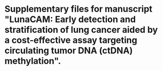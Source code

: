 # Supplementary files for manuscript "LunaCAM: Early detection and stratification of lung cancer aided by a cost-effective assay targeting circulating tumor DNA (ctDNA) methylation".

